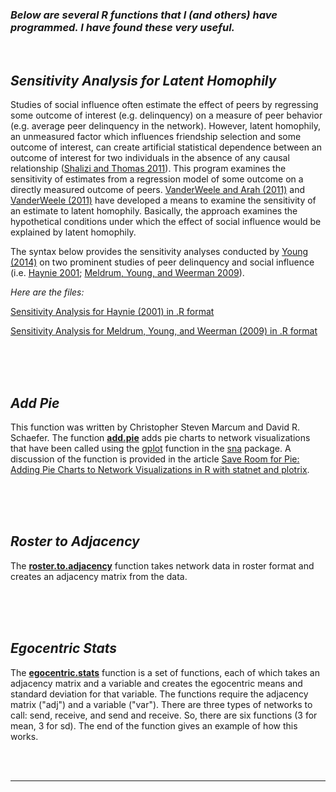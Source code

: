 ### *Below are several R functions that I (and others) have programmed. I have found these very useful.*
<br>

  
## ***Sensitivity Analysis for Latent Homophily***

Studies of social influence often estimate the effect of peers by regressing some outcome of interest (e.g. delinquency) on a measure of peer behavior (e.g. average peer delinquency in the network). However, latent homophily, an unmeasured factor which influences friendship selection and some outcome of interest, can create artificial statistical dependence between an outcome of interest for two individuals in the absence of any causal relationship ([Shalizi and Thomas 2011](http://www.ncbi.nlm.nih.gov/pubmed/21052008)). This program examines the sensitivity of estimates from a regression model of some outcome on a directly measured outcome of peers. [VanderWeele and Arah (2011)](http://www.ncbi.nlm.nih.gov/pubmed/21052008) and [VanderWeele (2011)](http://smr.sagepub.com/content/40/2/240.short) have developed a means to examine the sensitivity of an estimate to latent homophily. Basically, the approach examines the hypothetical conditions under which the effect of social influence would be explained by latent homophily.

The syntax below provides the sensitivity analyses conducted by [Young (2014)](http://link.springer.com/article/10.1007/s10940-013-9207-0) on two prominent studies of peer delinquency and social influence (i.e. [Haynie 2001](http://www.jstor.org/stable/10.1086/320298); [Meldrum, Young, and Weerman 2009](http://jrc.sagepub.com/content/46/3/353.short)).

*Here are the files:*

[Sensitivity Analysis for Haynie (2001) in .R format](sensitivity_analysis_haynie_2001_syntax.R)

[Sensitivity Analysis for Meldrum, Young, and Weerman (2009) in .R format](sensitivity_analysis_meldrum_2009_syntax.R)

<br>

<br>

<br>

## ***Add Pie***

This function was written by Christopher Steven Marcum and David R. Schaefer. The function [**add.pie**](marcum_schaefer_add_pie.R) adds pie charts to network visualizations that have been called using the [gplot](https://www.rdocumentation.org/packages/sna/versions/2.5/topics/gplot) function in the [sna](https://cran.r-project.org/web/packages/sna/index.html) package. A discussion of the function is provided in the article [Save Room for Pie: Adding Pie Charts to Network Visualizations in R with statnet and plotrix](https://www.google.com/url?sa=t&rct=j&q=&esrc=s&source=web&cd=1&cad=rja&uact=8&ved=2ahUKEwiq39jx9qfhAhXUFjQIHWXQC9MQFjAAegQIARAC&url=https%3A%2F%2Fosf.io%2Fpreprints%2Fsocarxiv%2F3rw8e%2Fdownload&usg=AOvVaw0nHud2aEW6Ew0gtuAxtL1f).


<br>

<br>

<br>

## ***Roster to Adjacency***

The [**roster.to.adjacency**](roster.to.adjacency.R) function takes network data in roster format and creates an adjacency matrix from the data.

<br>

<br>

<br>

## ***Egocentric Stats***

The [**egocentric.stats**]() function is a set of functions, each of which takes an adjacency matrix and a variable and creates the egocentric means and standard deviation for that variable. The functions require the adjacency matrix ("adj") and a variable ("var"). There are three types of networks to call: send, receive, and send and receive. So, there are six functions (3 for mean, 3 for sd). The end of the function gives an example of how this works.

<br>

<br>

---
